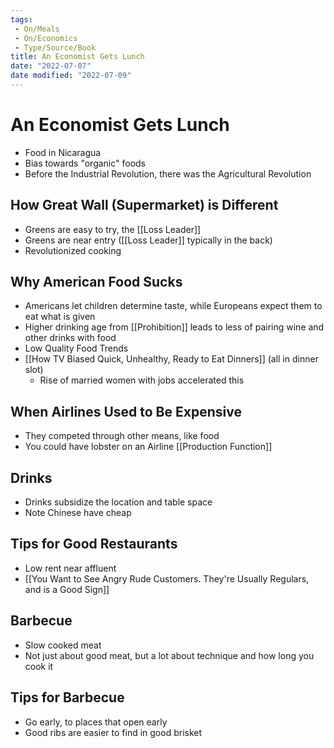 ```yaml
---
tags:
 - On/Meals
 - On/Economics
 - Type/Source/Book
title: An Economist Gets Lunch
date: "2022-07-07"
date modified: "2022-07-09"
---
```


# An Economist Gets Lunch
- Food in Nicaragua
- Bias towards "organic" foods
- Before the Industrial Revolution, there was the Agricultural Revolution

## How Great Wall (Supermarket) is Different
- Greens are easy to try, the [[Loss Leader]]
- Greens are near entry ([[Loss Leader]] typically in the back)
- Revolutionized cooking

## Why American Food Sucks
- Americans let children determine taste, while Europeans expect them to eat what is given
- Higher drinking age from [[Prohibition]] leads to less of pairing wine and other drinks with food
- Low Quality Food Trends
- [[How TV Biased Quick, Unhealthy, Ready to Eat Dinners]] (all in dinner slot)
	- Rise of married women with jobs accelerated this

## When Airlines Used to Be Expensive
- They competed through other means, like food
- You could have lobster on an Airline
[[Production Function]]

## Drinks
- Drinks subsidize the location and table space
- Note Chinese have cheap

## Tips for Good Restaurants
- Low rent near affluent
- [[You Want to See Angry Rude Customers. They're Usually Regulars, and is a Good Sign]]

## Barbecue
- Slow cooked meat
- Not just about good meat, but a lot about technique and how long you cook it

## Tips for Barbecue
- Go early, to places that open early
- Good ribs are easier to find in good brisket
